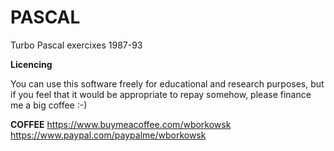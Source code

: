 # PASCAL
Turbo Pascal exercixes 1987-93

**Licencing**

You can use this software freely for educational and research purposes, but if you feel that it would be appropriate to repay somehow, please finance me a big coffee :-)

**COFFEE**
https://www.buymeacoffee.com/wborkowsk  
https://www.paypal.com/paypalme/wborkowsk
